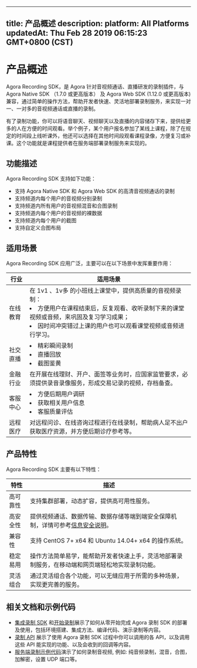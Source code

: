 
---
title: 产品概述
description: 
platform: All Platforms
updatedAt: Thu Feb 28 2019 06:15:23 GMT+0800 (CST)
---
# 产品概述
Agora Recording SDK，是 Agora 针对音视频通话、直播研发的录制插件，与 Agora Native SDK （1.7.0 或更高版本） 及 Agora Web SDK \(1.12.0 或更高版本\) 兼容，通过简单的操作方法，帮助开发者快速、灵活地部署录制服务，来实现一对一、一对多的音视频通话或直播的录制。

有了录制功能，你可以将语音聊天、视频聊天以及直播的内容储存下来，提供给更多的人在方便的时间观看。举个例子，某个用户报名参加了某线上课程，除了在规定的时间段上线听课外，他还可以选择在其他时间段观看课程录像，方便复习或补课。这个功能就是课程提供者在服务端部署录制服务来实现的。

## 功能描述

Agora Recording SDK 支持如下功能：

- 支持 Agora Native SDK 和 Agora Web SDK 的高清音视频通话的录制
- 支持频道内每个用户的音视频分别录制
- 支持频道内所有用户的音视频混音和合图录制
- 支持频道内每个用户的音视频的裸数据
- 支持频道内每个用户的截图
- 支持自定义合图布局

## 适用场景

Agora Recording SDK 应用广泛，主要可以在以下场景中发挥重要作用：

| 行业     | 适用场景                                                     |
| -------- | ------------------------------------------------------------ |
| 在线教育 | 在 1v1 、1v多 的小班线上课堂中，提供高质量的音视频录制：<br/><li>方便用户在课程结束后，反复观看、收听录制下来的课堂视频或音频，来巩固及复习学习成果；<li>因时间冲突错过上课的用户也可以观看课堂视频或音频进行学习。 |
| 社交直播 | <li>精彩瞬间录制<li>直播回放<li>截图鉴黄                     |
| 金融行业 | 在开展在线理财、开户、面签等业务时，应国家监管要求，必须提供录音录像服务，形成交易记录的视频，存档备查。 |
| 客服中心 | <li>方便后期用户调研<li>获取相关用户信息<li>客服质量评估     |
| 远程医疗 | 对远程问诊、在线咨询过程进行在线录制，帮助病人足不出户获取医疗资源，并方便后期诊疗参考等。 |

## 产品特性

Agora Recording SDK 主要有以下特性：

| 特性     | 描述                                                         |
| -------- | ------------------------------------------------------------ |
| 高可靠性 | 支持集群部署，动态扩容，提供高可用性服务。                   |
| 高安全性 | 提供视频通话、数据传输、数据存储等端到端安全保障机制，详情可参考[信息安全说明](../../cn/Agora%20Platform/security.md)。 |
| 兼容性   | 支持 CentOS 7+ x64 和 Ubuntu 14.04+ x64 的操作系统。         |
| 稳定易用 | 操作方法简单易学，能帮助开发者快速上手，灵活地部署录制服务，在移动端和网页端轻松地实现录制功能。 |
| 灵活组合 | 通过灵活组合各个功能，可以无缝应用于所需的多种场景，实现更完善的服务。 |

## 相关文档和示例代码

- [集成录制 SDK](../../cn/Quickstart%20Guide/recording_integrate_cpp.md) 和[开始录制](../../cn/Quickstart%20Guide/recording_cmd_cpp.md)展示了如何从零开始完成 Agora 录制 SDK 的部署及使用，包括环境搭建、集成方法、编译代码、演示录制等内容。
- [录制 API](https://docs.agora.io/cn/Recording/API%20Reference/recording_cpp/index.html) 展示了使用 Agora 录制 SDK 过程中你可以调用的各 API，以及调用这些 API 能实现的功能、以及会收到的回调等内容。
- [服务端录制示例代码](https://github.com/AgoraIO/Basic-Recording/blob/master/Agora-LinuxServer-Recording/README_zh.md)演示了如何录制音视频, 例如: 纯音频录制，混音，合图，加解密，设置 UDP 端口等。

